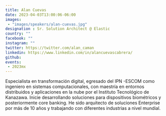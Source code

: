```yaml
---
title: Alan Cuevas
date: 2023-04-03T13:00:06-06:00
images: 
 - "images/speakers/alan-cuevas.jpg"
designation : Sr. Solution Architect @ Elastic
country: ""
facebook: ""
instagram: ""
twitter: https://twitter.com/alan_caman
linkedin: https://www.linkedin.com/in/alancuevascabrera/
github: 
events: 
 - 2023mx
---
```


Especialista en transformación digital, egresado del IPN -ESCOM como ingeniero en sistemas computacionales, con maestría en entornos distribuidos y aplicaciones en la nube por el Instituto Tecnológico de Kanazawa. Inicie desarrollando soluciones para dispositivos biométricos y posteriormente core banking. He sido arquitecto de soluciones Enterprise por más de 10 años y trabajando con diferentes industrias a nivel mundial.